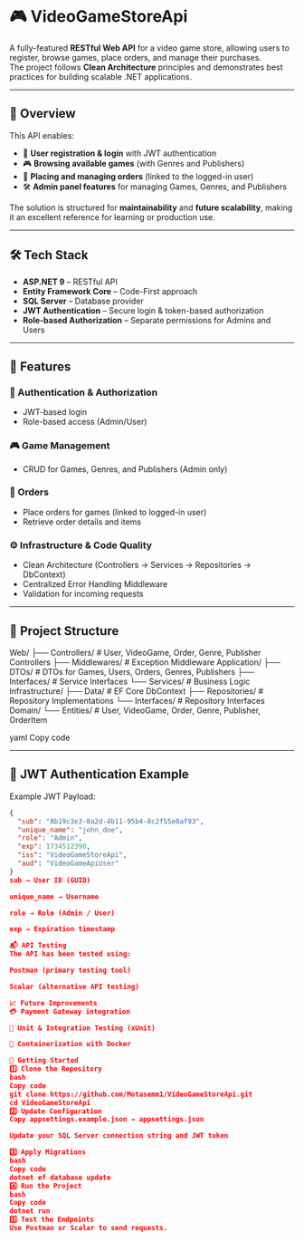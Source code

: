 # 🎮 VideoGameStoreApi

A fully-featured **RESTful Web API** for a video game store, allowing users to register, browse games, place orders, and manage their purchases.  
The project follows **Clean Architecture** principles and demonstrates best practices for building scalable .NET applications.

---

## 📝 Overview

This API enables:

- 👤 **User registration & login** with JWT authentication  
- 🎮 **Browsing available games** (with Genres and Publishers)  
- 🛒 **Placing and managing orders** (linked to the logged-in user)  
- 🛠 **Admin panel features** for managing Games, Genres, and Publishers  

The solution is structured for **maintainability** and **future scalability**, making it an excellent reference for learning or production use.

---

## 🛠️ Tech Stack

- **ASP.NET 9** – RESTful API 
- **Entity Framework Core** – Code-First approach
- **SQL Server** – Database provider
- **JWT Authentication** – Secure login & token-based authorization
- **Role-based Authorization** – Separate permissions for Admins and Users

---

## 🚀 Features

### 🔑 Authentication & Authorization
- JWT-based login
- Role-based access (Admin/User)

### 🎮 Game Management
- CRUD for Games, Genres, and Publishers (Admin only)

### 🛒 Orders
- Place orders for games (linked to logged-in user)
- Retrieve order details and items

### ⚙ Infrastructure & Code Quality
- Clean Architecture (Controllers → Services → Repositories → DbContext)
- Centralized Error Handling Middleware
- Validation for incoming requests

---

## 📂 Project Structure

Web/
├── Controllers/ # User, VideoGame, Order, Genre, Publisher Controllers
├── Middlewares/ # Exception Middleware
Application/
├── DTOs/ # DTOs for Games, Users, Orders, Genres, Publishers
├── Interfaces/ # Service Interfaces
└── Services/ # Business Logic
Infrastructure/
├── Data/ # EF Core DbContext
├── Repositories/ # Repository Implementations
└── Interfaces/ # Repository Interfaces
Domain/
└── Entities/ # User, VideoGame, Order, Genre, Publisher, OrderItem

yaml
Copy code

---

## 🔑 JWT Authentication Example

Example JWT Payload:

```json
{
  "sub": "8b19c3e3-0a2d-4b11-95b4-8c2f55e0af93",
  "unique_name": "john_doe",
  "role": "Admin",
  "exp": 1734512390,
  "iss": "VideoGameStoreApi",
  "aud": "VideoGameApiUser"
}
sub → User ID (GUID)

unique_name → Username

role → Role (Admin / User)

exp → Expiration timestamp

📬 API Testing
The API has been tested using:

Postman (primary testing tool)

Scalar (alternative API testing)

📈 Future Improvements
💳 Payment Gateway integration

🧪 Unit & Integration Testing (xUnit)

🐳 Containerization with Docker

🧪 Getting Started
1️⃣ Clone the Repository
bash
Copy code
git clone https://github.com/Motasemm1/VideoGameStoreApi.git
cd VideoGameStoreApi
2️⃣ Update Configuration
Copy appsettings.example.json → appsettings.json

Update your SQL Server connection string and JWT token

3️⃣ Apply Migrations
bash
Copy code
dotnet ef database update
4️⃣ Run the Project
bash
Copy code
dotnet run
5️⃣ Test the Endpoints
Use Postman or Scalar to send requests.

